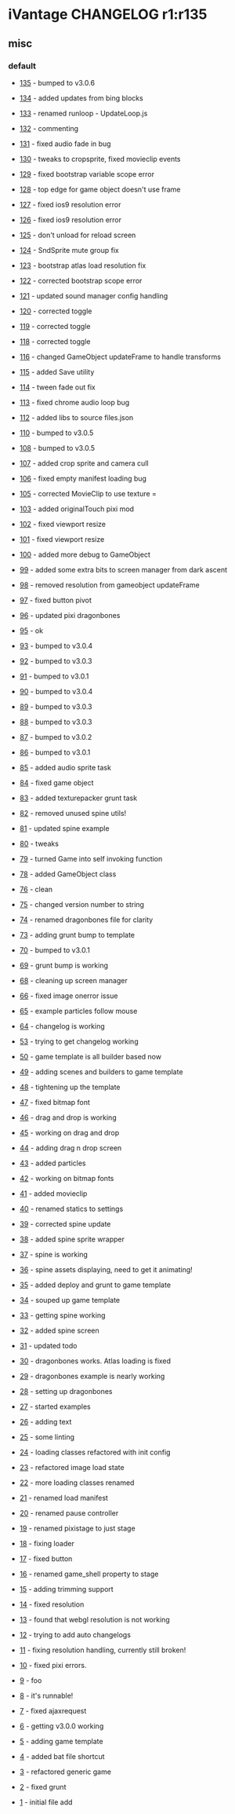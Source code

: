 # iVantage CHANGELOG r1:r135


## misc

### default
  
- [135](#135) - bumped to v3.0.6
  
- [134](#134) - added updates from bing blocks
  
- [133](#133) - renamed runloop - UpdateLoop.js
  
- [132](#132) - commenting
  
- [131](#131) - fixed audio fade in bug
  
- [130](#130) - tweaks to cropsprite, fixed movieclip events
  
- [129](#129) - fixed bootstrap variable scope error
  
- [128](#128) - top edge for game object doesn&#x27;t use frame
  
- [127](#127) - fixed ios9 resolution error
  
- [126](#126) - fixed ios9 resolution error
  
- [125](#125) - don&#x27;t unload for reload screen
  
- [124](#124) - SndSprite mute group fix
  
- [123](#123) - bootstrap atlas load resolution fix
  
- [122](#122) - corrected bootstrap scope error
  
- [121](#121) - updated sound manager config handling
  
- [120](#120) - corrected toggle
  
- [119](#119) - corrected toggle
  
- [118](#118) - corrected toggle
  
- [116](#116) - changed GameObject updateFrame to handle transforms
  
- [115](#115) - added Save utility
  
- [114](#114) - tween fade out fix
  
- [113](#113) - fixed chrome audio loop bug
  
- [112](#112) - added libs to source files.json
  
- [110](#110) - bumped to v3.0.5
  
- [108](#108) - bumped to v3.0.5
  
- [107](#107) - added crop sprite and camera cull
  
- [106](#106) - fixed empty manifest loading bug
  
- [105](#105) - corrected MovieClip to use texture =
  
- [103](#103) - added originalTouch pixi mod
  
- [102](#102) - fixed viewport resize
  
- [101](#101) - fixed viewport resize
  
- [100](#100) - added more debug to GameObject
  
- [99](#99) - added some extra bits to screen manager from dark ascent
  
- [98](#98) - removed resolution from gameobject updateFrame
  
- [97](#97) - fixed button pivot
  
- [96](#96) - updated pixi dragonbones
  
- [95](#95) - ok
  
- [93](#93) - bumped to v3.0.4
  
- [92](#92) - bumped to v3.0.3
  
- [91](#91) - bumped to v3.0.1
  
- [90](#90) - bumped to v3.0.4
  
- [89](#89) - bumped to v3.0.3
  
- [88](#88) - bumped to v3.0.3
  
- [87](#87) - bumped to v3.0.2
  
- [86](#86) - bumped to v3.0.1
  
- [85](#85) - added audio sprite task
  
- [84](#84) - fixed game object
  
- [83](#83) - added texturepacker grunt task
  
- [82](#82) - removed unused spine utils!
  
- [81](#81) - updated spine example
  
- [80](#80) - tweaks
  
- [79](#79) - turned Game into self invoking function
  
- [78](#78) - added GameObject class
  
- [76](#76) - clean
  
- [75](#75) - changed version number to string
  
- [74](#74) - renamed dragonbones file for clarity
  
- [73](#73) - adding grunt bump to template
  
- [70](#70) - bumped to v3.0.1
  
- [69](#69) - grunt bump is working
  
- [68](#68) - cleaning up screen manager
  
- [66](#66) - fixed image onerror issue
  
- [65](#65) - example particles follow mouse
  
- [64](#64) - changelog is working
  
- [53](#53) - trying to get changelog working
  
- [50](#50) - game template is all builder based now
  
- [49](#49) - adding scenes and builders to game template
  
- [48](#48) - tightening up the template
  
- [47](#47) - fixed bitmap font
  
- [46](#46) - drag and drop is working
  
- [45](#45) - working on drag and drop
  
- [44](#44) - adding drag n drop screen
  
- [43](#43) - added particles
  
- [42](#42) - working on bitmap fonts
  
- [41](#41) - added movieclip
  
- [40](#40) - renamed statics to settings
  
- [39](#39) - corrected spine update
  
- [38](#38) - added spine sprite wrapper
  
- [37](#37) - spine is working
  
- [36](#36) - spine assets displaying, need to get it animating!
  
- [35](#35) - added deploy and grunt to game template
  
- [34](#34) - souped up game template
  
- [33](#33) - getting spine working
  
- [32](#32) - added spine screen
  
- [31](#31) - updated todo
  
- [30](#30) - dragonbones works. Atlas loading is fixed
  
- [29](#29) - dragonbones example is nearly working
  
- [28](#28) - setting up dragonbones
  
- [27](#27) - started examples
  
- [26](#26) - adding text
  
- [25](#25) - some linting
  
- [24](#24) - loading classes refactored with init config
  
- [23](#23) - refactored image load state
  
- [22](#22) - more loading classes renamed
  
- [21](#21) - renamed load manifest
  
- [20](#20) - renamed pause controller
  
- [19](#19) - renamed pixistage to just stage
  
- [18](#18) - fixing loader
  
- [17](#17) - fixed button
  
- [16](#16) - renamed game_shell property to stage
  
- [15](#15) - adding trimming support
  
- [14](#14) - fixed resolution
  
- [13](#13) - found that webgl resolution is not working
  
- [12](#12) - trying to add auto changelogs
  
- [11](#11) - fixing resolution handling, currently still broken!
  
- [10](#10) - fixed pixi errors.
  
- [9](#9) - foo
  
- [8](#8) - it&#x27;s runnable!
  
- [7](#7) - fixed ajaxrequest
  
- [6](#6) - getting v3.0.0 working
  
- [5](#5) - adding game template
  
- [4](#4) - added bat file shortcut
  
- [3](#3) - refactored generic game
  
- [2](#2) - fixed grunt
  
- [1](#1) - initial file add
  


